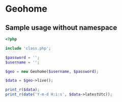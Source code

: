 # Geohome

## Sample usage without namespace
```php
<?php

include 'class.php';

$password = '';
$username = '';

$geo = new Geohome($username, $password);

$data = $geo->live();

print_r($data);
print_r(date('Y-m-d H:i:s', $data->latestUtc));
```

